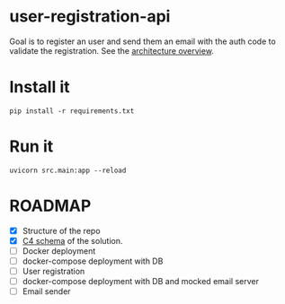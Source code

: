 # user-registration-api

Goal is to register an user and send them an email with the auth code to validate the registration. See the [architecture overview](./docs/Components%20view.png).

# Install it

```
pip install -r requirements.txt
```

# Run it

```
uvicorn src.main:app --reload
```

# ROADMAP

- [x] Structure of the repo
- [x] [C4 schema](https://c4model.com/) of the solution.
- [ ] Docker deployment
- [ ] docker-compose deployment with DB
- [ ] User registration
- [ ] docker-compose deployment with DB and mocked email server
- [ ] Email sender
